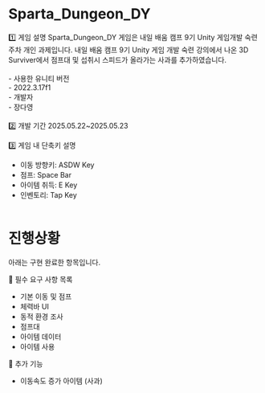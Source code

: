 # Sparta_Dungeon_DY

<table>
1️⃣ 게임 설명
Sparta_Dungeon_DY 게임은 내일 배움 캠프 9기 Unity 게임개발 숙련주차 개인 과제입니다.  내일 배움 캠프 9기 Unity 게임 개발 숙련 강의에서 나온 3D Surviver에서 점프대 및 섭취시 스피드가 올라가는 사과를 추가하였습니다. 
<br/>
<br/>
 - 사용한 유니티 버전
 <br/>
   - 2022.3.17f1
 <br/>
 - 개발자
 <br/>
   - 장다영
<br/>
<br/>
2️⃣ 개발 기간
2025.05.22~2025.05.23

3️⃣ 게임 내 단축키 설명
- 이동 방향키: ASDW Key
- 점프: Space Bar
- 아이템 취득: E Key
- 인벤토리: Tap Key
</table>

# 진행상황
아래는 구현 완료한 항목입니다. 

🔽 필수 요구 사항 목록
- 기본 이동 및 점프
- 체력바 UI
- 동적 환경 조사
- 점프대
- 아이템 데이터
- 아이템 사용

🔽 추가 기능
- 이동속도 증가 아이템 (사과)

<table>
  <tr>
